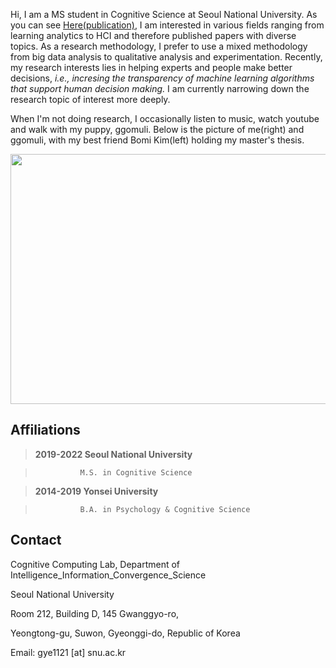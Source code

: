 Hi, I am a MS student in Cognitive Science at Seoul National University. As you can see [Here(publication)](https://scholar.google.com/citations?user=sIXOhAQAAAAJ&hl=ko/), I am interested in various fields ranging from learning analytics to HCI and therefore published papers with diverse topics. As a research methodology, I prefer to use a mixed methodology from big data analysis to qualitative analysis and experimentation. Recently, my research interests lies in helping experts and people make better decisions, *i.e., incresing the transparency of machine learning algorithms that support human decision making.* I am currently narrowing down the research topic of interest more deeply.

When I'm not doing research, I occasionally listen to music, watch youtube and walk with my puppy, ggomuli. Below is the picture of me(right) and ggomuli, with my best friend Bomi Kim(left) holding my master's thesis. 

<p align="center">
  <img src= "https://user-images.githubusercontent.com/97169006/148239162-13027886-b5d1-4099-8714-757631cb36d1.jpeg" width="550" height="400">
</p>

## Affiliations 
> **2019-2022 Seoul National University**

>	            M.S. in Cognitive Science

> **2014-2019 Yonsei University**

>	            B.A. in Psychology & Cognitive Science



## Contact 
Cognitive Computing Lab, Department of Intelligence_Information_Convergence_Science


Seoul National University

Room 212, Building D, 145 Gwanggyo-ro,

Yeongtong-gu, Suwon, Gyeonggi-do, Republic of Korea

Email: gye1121 [at] snu.ac.kr


<!---
YeaeunGong/YeaeunGong is a ✨ special ✨ repository because its `README.md` (this file) appears on your GitHub profile.
You can click the Preview link to take a look at your changes.
--->
